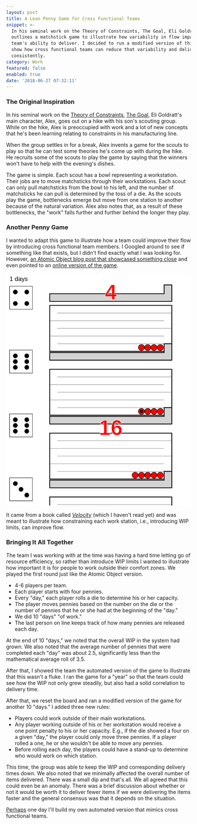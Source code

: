 ```yaml
---
layout: post
title: A Lean Penny Game for Cross Functional Teams
snippet: >-
  In his seminal work on the Theory of Constraints, The Goal, Eli Goldratt
  outlines a matchstick game to illustrate how variability in flow impacts a
  team's ability to deliver. I decided to run a modified version of this game to
  show how cross functional teams can reduce that variability and deliver more
  consistently.
category: Work
featured: false
enabled: true
date: '2018-06-27 07:32:11'
---
```

### The Original Inspiration

In his seminal work on the [Theory of Constraints](https://en.wikipedia.org/wiki/Theory_of_constraints), [The Goal](https://www.amazon.com/Goal-Process-Ongoing-Improvement-ebook/dp/B002LHRM2O/ref=sr_1_1?s=books&ie=UTF8&qid=1530150463&sr=1-1&keywords=the+goal+by+eliyahu+goldratt), Eli Goldratt's main character, Alex, goes out on a hike with his son's scouting group. While on the hike, Alex is preoccupied with work and a lot of new concepts that he's been learning relating to constraints in his manufacturing line.

When the group settles in for a break, Alex invents a game for the scouts to play so that he can test some theories he's come up with during the hike. He recruits some of the scouts to play the game by saying that the winners won't have to help with the evening's dishes.

The game is simple. Each scout has a bowl representing a workstation. Their jobs are to move matchsticks through their workstations. Each scout can only pull matchsticks from the bowl to his left, and the number of matchsticks he can pull is determined by the toss of a die. As the scouts play the game, bottlenecks emerge but move from one station to another because of the natural variation. Alex also notes that, as a result of these bottlenecks, the "work" falls further and further behind the longer they play.

### Another Penny Game

I wanted to adapt this game to illustrate how a team could improve their flow by introducing cross functional team members. I Googled around to see if something like that exists, but I didn't find exactly what I was looking for. However, [an Atomic Object blog post that showcased something close](https://spin.atomicobject.com/2016/01/19/penny-game-software-dev/) and even pointed to an [online version of the game](http://exupero.org/pennygame/#44740167). 

![automated lean penny game](/img/uploads/automated-lean-penny-game.png)

It came from a book called [_Velocity_](https://www.amazon.com/Velocity-Combining-Constraints-Breakthrough-Performance-ebook/dp/B00304XCQM/ref=sr_1_1?s=books&ie=UTF8&qid=1530147649&sr=1-1&keywords=velocity) (which I haven't read yet) and was meant to illustrate how constraining each work station, i.e., introducing WIP limits, can improve flow. 

### Bringing It All Together

The team I was working with at the time was having a hard time letting go of resource efficiency, so rather than introduce WIP limits I wanted to illustrate how important it is for people to work outside their comfort zones. We played the first round just like the Atomic Object version.

* 4-6 players per team. 
* Each player starts with four pennies.
* Every "day," each player rolls a die to determine his or her capacity.
* The player moves pennies based on the number on the die or the number of pennies that he or she had at the beginning of the "day."
* We did 10 "days" "of work."
* The last person on line keeps track of how many pennies are released each day.

At the end of 10 "days," we noted that the overall WIP in the system had grown. We also noted that the average number of pennies that were completed each "day" was about 2.5, significantly less than the mathematical average roll of 3.5.

After that, I showed the team the automated version of the game to illustrate that this wasn't a fluke. I ran the game for a "year" so that the team could see how the WIP not only grew steadily, but also had a solid correlation to delivery time.

After that, we reset the board and ran a modified version of the game for another 10 "days." I added three new rules:

* Players could work outside of their main workstations.
* Any player working outside of his or her workstation would receive a one point penalty to his or her capacity. E.g., if the die showed a four on a given "day," the player could only move three pennies. If a player rolled a one, he or she wouldn't be able to move any pennies.
* Before rolling each day, the players could have a stand-up to determine who would work on which station.

This time, the group was able to keep the WIP and corresponding delivery times down. We also noted that we minimally affected the overall number of items delivered. There was a small dip and that's all. We all agreed that this could even be an anomaly. There was a brief discussion about whether or not it would be worth it to deliver fewer items if we were delivering the items faster and the general consensus was that it depends on the situation. 

[Perhaps](/img/uploads/workaholics-nah.gif) one day I'll build my own automated version that mimics cross functional teams.
